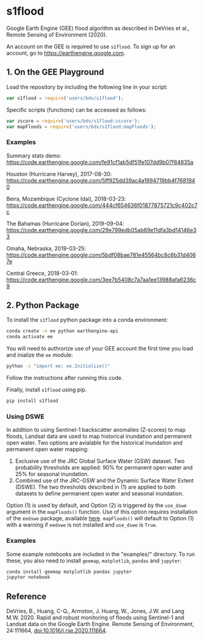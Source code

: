 # s1flood

Google Earth Engine (GEE) flood algorithm as described in DeVries et al., Remote Sensing of Environment (2020).

An account on the GEE is required to use `s1flood`. To sign up for an account, go to https://earthengine.google.com.

## 1. On the GEE Playground

Load the repository by including the following line in your script:

```javascript
var s1flood = require('users/bdv/s1flood');
```

Specific scripts (functions) can be accessed as follows:

```javascript
var zscore = require('users/bdv/s1flood:zscore');
var mapFloods = require('users/bdv/s1flood:mapFloods');
```

### Examples

Summary stats demo: https://code.earthengine.google.com/fe91cf1ab5df51fe107dd9b07f84835a  

Houston (Hurricane Harvey), 2017-08-30: https://code.earthengine.google.com/5ff925dd39ac4a1994719bb4f7681940  

Beira, Mozambique (Cyclone Idai), 2018-03-23: https://code.earthengine.google.com/444cf654636f01877875721c9c402c7c  

The Bahamas (Hurricane Dorian), 2019-09-04: https://code.earthengine.google.com/29e799edb05ab69e11dfa3bd14146e33  

Omaha, Nebraska, 2019-03-25: https://code.earthengine.google.com/5bdf08bae781e45564bc8c6b31d4067e  

Central Greece, 2018-03-01: https://code.earthengine.google.com/3ee7b5408c7a7aa1ee13988afa6236c9  

## 2. Python Package

To install the `s1flood` python package into a conda environment:

```bash
conda create -n ee python earthengine-api
conda activate ee
```

You will need to authrorize use of your GEE account the first time you load and inialize the `ee` module:

```bash
python -c "import ee; ee.Initialize()"
```

Follow the instructions after running this code.

Finally, install `s1flood` using pip.

```bash
pip install s1flood
```

### Using DSWE

In addition to using Sentinel-1 backscatter anomalies (Z-scores) to map floods, Landsat data are used to map historical inundation and permanent open water. Two options are avialable for the historical inundaiton and permanent open water mapping:  
1. Exclusive use of the JRC Global Surface Water (GSW) dataset. Two probability thresholds are applied: 90% for permanent open water and 25% for seasonal inundation.  
2. Combined use of the JRC-GSW and the Dynamic Surface Water Extent (DSWE). The two thresholds described in (1) are applied to both datasets to define permanent open water and seasonal inundation.  

Option (1) is used by default, and Option (2) is triggered by the `use_dswe` argument in the `mapFloods()` function. Use of this option requires installation of the `eedswe` package, available [here](https://github.com/bendv/eedswe). `mapFloods()` will default to Option (1) with a warning if `eedswe` is not installed and `use_dswe` is `True`.

### Examples

Some example notebooks are included in the "examples/" directory. To run these, you also need to install `geemap`, `matplotlib`, `pandas` and `jupyter`:

```bash
conda install geemap matplotlib pandas jupyter
jupyter notebook
```

## Reference

DeVries, B., Huang, C-Q., Armston, J. Huang, W., Jones, J.W. and Lang M.W. 2020. Rapid and robust monitoring of floods using Sentinel-1 and Landsat data on the Google Earth Engine. Remote Sensing of Environment, 24:111664,  [doi:10.1016/j.rse.2020.111664](10.https://doi.org/10.1016/j.rse.2020.111664).

